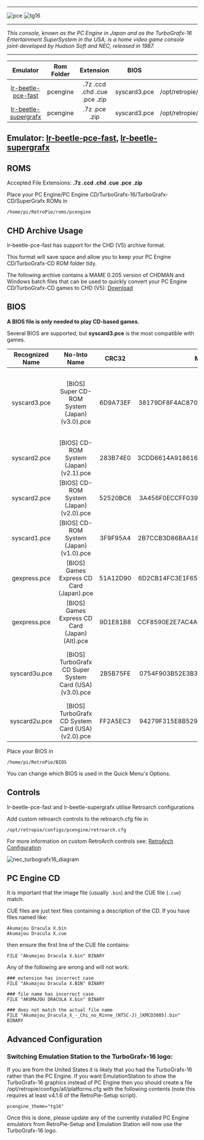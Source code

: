 ***
![pce](https://cloud.githubusercontent.com/assets/10035308/12213634/206dcb84-b639-11e5-8111-e0dfe0890107.png)
![tg16](https://cloud.githubusercontent.com/assets/10035308/12213633/206e0090-b639-11e5-9c39-3fada1f9b4f4.png)
***
_This console, known as the PC Engine in Japan and as the TurboGrafx-16 Entertainment SuperSystem in the USA, is a home video game console joint-developed by Hudson Soft and NEC, released in 1987._
***

| Emulator | Rom Folder | Extension | BIOS |  Controller Config |
| :---: | :---: | :---: | :---: | :---: |
| [lr-beetle-pce-fast](https://github.com/libretro/beetle-pce-fast-libretro) | pcengine  | .7z .ccd .chd .cue .pce .zip | syscard3.pce | /opt/retropie/configs/pcengine/retroarch.cfg |
| [lr-beetle-supergrafx](https://github.com/libretro/beetle-supergrafx-libretro) | pcengine  | .7z .pce .zip | syscard3.pce | /opt/retropie/configs/pcengine/retroarch.cfg |

## Emulator: [lr-beetle-pce-fast](https://github.com/libretro/beetle-pce-fast-libretro), [lr-beetle-supergrafx](https://github.com/libretro/beetle-supergrafx-libretro)

## ROMS

Accepted File Extensions: **.7z .ccd .chd .cue .pce .zip**

Place your PC Engine/PC Engine CD/TurboGrafx-16/TurboGrafx-CD/SuperGrafx ROMs in
```
/home/pi/RetroPie/roms/pcengine
```

## CHD Archive Usage

lr-beetle-pce-fast has support for the CHD (V5) archive format.

This format will save space and allow you to keep your PC Engine CD/TurboGrafx-CD ROM folder tidy.

The following archive contains a MAME 0.205 version of CHDMAN and Windows batch files that can be used to quickly convert your PC Engine CD/TurboGrafx-CD games to CHD (V5): [Download](https://drive.google.com/file/d/0B-ElaPpvBHs5aUd0QUM3c05kY2c/view?usp=sharing)

## BIOS

**A BIOS file is only needed to play CD-based games.**

Several BIOS are supported, but **syscard3.pce** is the most compatible with games.

Recognized Name | No-Into Name | CRC32 | MD5 | Comment |
| :--: | :--: | :--: | :--: | :--: |
| syscard3.pce | [BIOS] Super CD-ROM System (Japan) (v3.0).pce | 6D9A73EF | 38179DF8F4AC870017DB21EBCBF53114 | This is the prefered BIOS for lr-beetle-pce-fast and should play most games. |
| syscard2.pce | [BIOS] CD-ROM System (Japan) (v2.1).pce | 283B74E0 | 3CDD6614A918616BFC41C862E889DD79 ||
| syscard2.pce | [BIOS] CD-ROM System (Japan) (v2.0).pce | 52520BC6 | 3A456F0ECCFF039EB5FF045F56EC1C3B ||
| syscard1.pce | [BIOS] CD-ROM System (Japan) (v1.0).pce | 3F9F95A4 | 2B7CCB3D86BAA18F6402C176F3065082 ||
| gexpress.pce | [BIOS] Games Express CD Card (Japan).pce | 51A12D90 | 6D2CB14FC3E1F65CEB135633D1694122 | Required to play four unlicensed games. |
| gexpress.pce | [BIOS] Games Express CD Card (Japan) (Alt).pce | 9D1E81B8 | CCF8590E2E7AC4A08BCC1D77EC168917 | Required to play four unlicensed games. |
| syscard3u.pce | [BIOS] TurboGrafx CD Super System Card (USA) (v3.0).pce | 2B5B75FE | 0754F903B52E3B3342202BDAFB13EFA5 | Most games work, but some Japan games will not. |
| syscard2u.pce | [BIOS] TurboGrafx CD System Card (USA) (v2.0).pce | FF2A5EC3 | 94279F315E8B52904F65AB3108542AFE ||

Place your BIOS in

```
/home/pi/RetroPie/BIOS
```

You can change which BIOS is used in the Quick Menu's Options.

## Controls

lr-beetle-pce-fast and lr-beetle-supergrafx utilise Retroarch configurations

Add custom retroarch controls to the retroarch.cfg file in
```shell
/opt/retropie/configs/pcengine/retroarch.cfg
```
For more information on custom RetroArch controls see: [RetroArch Configuration](RetroArch-Configuration)

![nec_turbografx16_diagram](https://cloud.githubusercontent.com/assets/10035308/10822284/1bde9cc4-7e1c-11e5-9683-c29b5a5a49e8.png)

## PC Engine CD

It is important that the image file (usually `.bin`) and the CUE file (`.cue`) match.

CUE files are just text files containing a description of the CD. If you have files named like:

~~~
Akumajou Dracula X.bin
Akumajou Dracula X.cue
~~~

then ensure the first line of the CUE file contains:

~~~
FILE "Akumajou Dracula X.bin" BINARY
~~~

Any of the following are wrong and will not work:

~~~
### extension has incorrect case
FILE "Akumajou Dracula X.BIN" BINARY

### file name has incorrect case
FILE "AKUMAJOU DRACULA X.bin" BINARY

### does not match the actual file name
FILE "Akumajou_Dracula_X_-_Chi_no_Rinne_(NTSC-J)_[KMCD3005].bin" BINARY
~~~

## Advanced Configuration

### Switching Emulation Station to the TurboGrafx-16 logo:

If you are from the United States it is likely that you had the TurboGrafx-16 rather than the PC Engine. If you want EmulationStation to show the TurboGrafx-16 graphics instead of PC Engine then you should create a file /opt/retropie/configs/all/platforms.cfg with the following contents (note this requires at least v4.1.6 of the RetroPie-Setup script).

```
pcengine_theme="tg16"
```

Once this is done, please update any of the currently installed PC Engine emulators from RetroPie-Setup and Emulation Station will now use the TurboGrafx-16 logo.